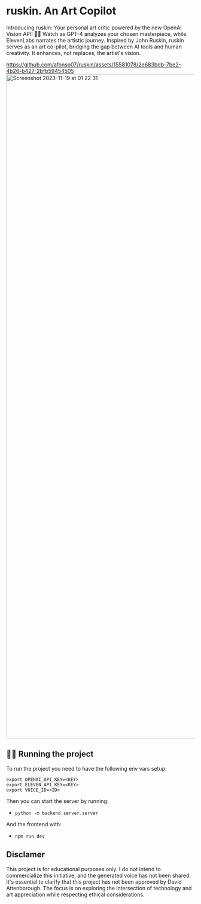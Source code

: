 # ruskin. An Art Copilot

Introducing ruskin: Your personal art critic powered by the new OpenAI Vision API! 🎨✨ Watch as GPT-4 analyzes your chosen masterpiece, while ElevenLabs narrates the artistic journey. Inspired by John Ruskin, ruskin serves as an art co-pilot, bridging the gap between AI tools and human creativity. It enhances, not replaces, the artist's vision.


https://github.com/afonso07/ruskin/assets/15581078/2e683bdb-7be2-4b26-b427-2bfb59454505
<img width="1778" alt="Screenshot 2023-11-19 at 01 22 31" src="https://github.com/afonso07/ruskin/assets/15581078/f1399bea-42c5-4092-9e09-f78639b89199">


## 🏃‍♀️ Running the project
To run the project you need to have the following env vars setup:

```
export OPENAI_API_KEY=<KEY>
export ELEVEN_API_KEY=<KEY>
export VOICE_ID=<ID>

```
Then you can start the server by running:
- `python -m backend.server.server`

And the frontend with:
- `npm run dev`

## Disclamer
This project is for educational purposes only. I do not intend to commercialize this initiative, and the generated voice has not been shared. It's essential to clarify that this project has not been approved by David Attenborough. The focus is on exploring the intersection of technology and art appreciation while respecting ethical considerations. 

